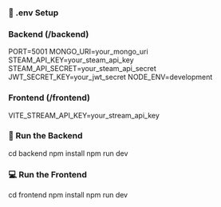 ### 🧪 .env Setup

### Backend (/backend)

PORT=5001
MONGO_URI=your_mongo_uri
STEAM_API_KEY=your_steam_api_key
STEAM_API_SECRET=your_steam_api_secret
JWT_SECRET_KEY=your_jwt_secret
NODE_ENV=development

### Frontend (/frontend)

VITE_STREAM_API_KEY=your_stream_api_key

### 🔧 Run the Backend

cd backend
npm install
npm run dev

### 💻 Run the Frontend

cd frontend
npm install
npm run dev
